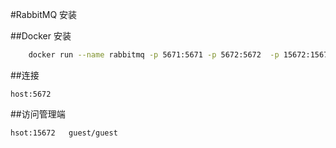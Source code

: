 #RabbitMQ 安装

##Docker 安装
```bash
    docker run --name rabbitmq -p 5671:5671 -p 5672:5672  -p 15672:15672 -p 15671:15671  -p 25672:25672 -v /etc/localtime:/etc/localtime:ro -v /opt/docker/rabbitmq/lib:/var/rabbitmq/lib -d rabbitmq:3.7-management
``` 

##连接
```
host:5672
```
##访问管理端
```
hsot:15672   guest/guest
```
